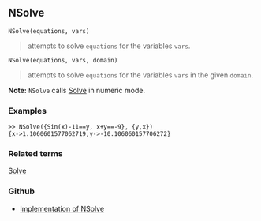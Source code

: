 ## NSolve 

```
NSolve(equations, vars)
```

> attempts to solve `equations` for the variables `vars`.

```
NSolve(equations, vars, domain)
```

> attempts to solve `equations` for the variables `vars` in the given `domain`.

**Note:** `NSolve` calls [Solve](Solve.md) in numeric mode.

### Examples

```
>> NSolve({Sin(x)-11==y, x+y==-9}, {y,x})
{x->1.1060601577062719,y->-10.106060157706272}
```

### Related terms 
[Solve](Solve.md)

### Github

* [Implementation of NSolve](https://github.com/axkr/symja_android_library/blob/master/symja_android_library/matheclipse-core/src/main/java/org/matheclipse/core/reflection/system/NSolve.java#L22) 
